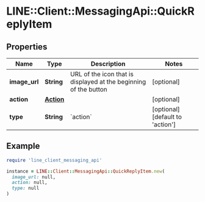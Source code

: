 # LINE::Client::MessagingApi::QuickReplyItem

## Properties

| Name | Type | Description | Notes |
| ---- | ---- | ----------- | ----- |
| **image_url** | **String** | URL of the icon that is displayed at the beginning of the button | [optional] |
| **action** | [**Action**](Action.md) |  | [optional] |
| **type** | **String** | &#x60;action&#x60; | [optional][default to &#39;action&#39;] |

## Example

```ruby
require 'line_client_messaging_api'

instance = LINE::Client::MessagingApi::QuickReplyItem.new(
  image_url: null,
  action: null,
  type: null
)
```


